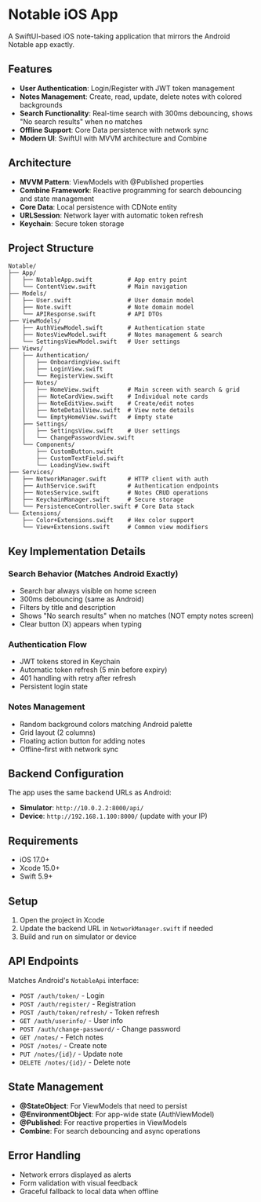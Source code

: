 # Notable iOS App

A SwiftUI-based iOS note-taking application that mirrors the Android Notable app exactly.

## Features

- **User Authentication**: Login/Register with JWT token management
- **Notes Management**: Create, read, update, delete notes with colored backgrounds
- **Search Functionality**: Real-time search with 300ms debouncing, shows "No search results" when no matches
- **Offline Support**: Core Data persistence with network sync
- **Modern UI**: SwiftUI with MVVM architecture and Combine

## Architecture

- **MVVM Pattern**: ViewModels with @Published properties
- **Combine Framework**: Reactive programming for search debouncing and state management
- **Core Data**: Local persistence with CDNote entity
- **URLSession**: Network layer with automatic token refresh
- **Keychain**: Secure token storage

## Project Structure

```
Notable/
├── App/
│   ├── NotableApp.swift          # App entry point
│   └── ContentView.swift         # Main navigation
├── Models/
│   ├── User.swift                # User domain model
│   ├── Note.swift                # Note domain model
│   └── APIResponse.swift         # API DTOs
├── ViewModels/
│   ├── AuthViewModel.swift       # Authentication state
│   ├── NotesViewModel.swift      # Notes management & search
│   └── SettingsViewModel.swift   # User settings
├── Views/
│   ├── Authentication/
│   │   ├── OnboardingView.swift
│   │   ├── LoginView.swift
│   │   └── RegisterView.swift
│   ├── Notes/
│   │   ├── HomeView.swift        # Main screen with search & grid
│   │   ├── NoteCardView.swift    # Individual note cards
│   │   ├── NoteEditView.swift    # Create/edit notes
│   │   ├── NoteDetailView.swift  # View note details
│   │   └── EmptyHomeView.swift   # Empty state
│   ├── Settings/
│   │   ├── SettingsView.swift    # User settings
│   │   └── ChangePasswordView.swift
│   └── Components/
│       ├── CustomButton.swift
│       ├── CustomTextField.swift
│       └── LoadingView.swift
├── Services/
│   ├── NetworkManager.swift      # HTTP client with auth
│   ├── AuthService.swift         # Authentication endpoints
│   ├── NotesService.swift        # Notes CRUD operations
│   ├── KeychainManager.swift     # Secure storage
│   └── PersistenceController.swift # Core Data stack
└── Extensions/
    ├── Color+Extensions.swift    # Hex color support
    └── View+Extensions.swift     # Common view modifiers
```

## Key Implementation Details

### Search Behavior (Matches Android Exactly)
- Search bar always visible on home screen
- 300ms debouncing (same as Android)
- Filters by title and description
- Shows "No search results" when no matches (NOT empty notes screen)
- Clear button (X) appears when typing

### Authentication Flow
- JWT tokens stored in Keychain
- Automatic token refresh (5 min before expiry)
- 401 handling with retry after refresh
- Persistent login state

### Notes Management
- Random background colors matching Android palette
- Grid layout (2 columns)
- Floating action button for adding notes
- Offline-first with network sync

## Backend Configuration

The app uses the same backend URLs as Android:
- **Simulator**: `http://10.0.2.2:8000/api/`
- **Device**: `http://192.168.1.100:8000/` (update with your IP)

## Requirements

- iOS 17.0+
- Xcode 15.0+
- Swift 5.9+

## Setup

1. Open the project in Xcode
2. Update the backend URL in `NetworkManager.swift` if needed
3. Build and run on simulator or device

## API Endpoints

Matches Android's `NotableApi` interface:
- `POST /auth/token/` - Login
- `POST /auth/register/` - Registration
- `POST /auth/token/refresh/` - Token refresh
- `GET /auth/userinfo/` - User info
- `POST /auth/change-password/` - Change password
- `GET /notes/` - Fetch notes
- `POST /notes/` - Create note
- `PUT /notes/{id}/` - Update note
- `DELETE /notes/{id}/` - Delete note

## State Management

- **@StateObject**: For ViewModels that need to persist
- **@EnvironmentObject**: For app-wide state (AuthViewModel)
- **@Published**: For reactive properties in ViewModels
- **Combine**: For search debouncing and async operations

## Error Handling

- Network errors displayed as alerts
- Form validation with visual feedback
- Graceful fallback to local data when offline

